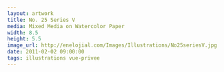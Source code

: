```yaml
---
layout: artwork
title: No. 25 Series V
media: Mixed Media on Watercolor Paper
width: 8.5
height: 5.5
image_url: http://enelojial.com/Images/Illustrations/No25seriesV.jpg
date: 2011-02-02 09:00:00
tags: illustrations vue-privee
---
```

